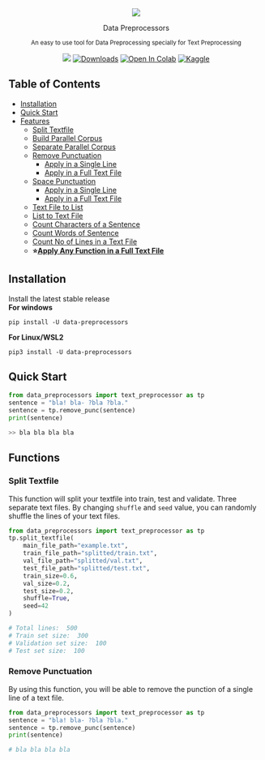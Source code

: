 <div align="center">
    
<img src="https://github.com/MusfiqDehan/data-preprocessors/raw/master/branding/logo.png">

<p>Data Preprocessors</p>

<sub>An easy to use tool for Data Preprocessing specially for Text Preprocessing</sub>

<!-- Badges -->

[![](https://img.shields.io/pypi/v/data-preprocessors.svg)](https://pypi.org/project/data-preprocessors/)
[![Downloads](https://img.shields.io/pypi/dm/data-preprocessors)](https://pepy.tech/project/data-preprocessors)
[![Open In Colab](https://colab.research.google.com/assets/colab-badge.svg)](https://colab.research.google.com/drive/1mJuRfIz__uS3xoFaBsFn5mkLE418RU19?usp=sharing)
[![Kaggle](https://kaggle.com/static/images/open-in-kaggle.svg)](https://kaggle.com/kernels/welcome?src=https://github.com/keras-team/keras-io/blob/master/examples/vision/ipynb/mnist_convnet.ipynb)

</div>

## **Table of Contents**

- [Installation](#installation)
- [Quick Start](#quick-start)
- [Features](#features)
    - [Split Textfile](#split-textfile)
    - [Build Parallel Corpus](#build-parallel-corpus)
    - [Separate Parallel Corpus](#)
    - [Remove Punctuation](#remove-punctuation)
        - [Apply in a Single Line]()
        - [Apply in a Full Text File]()
    - [Space Punctuation](#space-punctuation)
        - [Apply in a Single Line]()
        - [Apply in a Full Text File]()
    - [Text File to List](#text-file-to-list)
    - [List to Text File](#list-to-text-file)
    - [Count Characters of a Sentence](#)
    - [Count Words of Sentence](#)
    - [Count No of Lines in a Text File](#)
    - **:star:[Apply Any Function in a Full Text File](#)**

    

## **Installation**
Install the latest stable release<br>
**For windows**<br>
```
pip install -U data-preprocessors
```

**For Linux/WSL2**<br>
```
pip3 install -U data-preprocessors
```

## **Quick Start**

```python
from data_preprocessors import text_preprocessor as tp
sentence = "bla! bla- ?bla ?bla."
sentence = tp.remove_punc(sentence)
print(sentence)

>> bla bla bla bla
```

## **Functions**

### Split Textfile

This function will split your textfile into train, test and validate. Three separate text files. By changing `shuffle` and `seed` value, you can randomly shuffle the lines of your text files.

```python
from data_preprocessors import text_preprocessor as tp
tp.split_textfile(
    main_file_path="example.txt",
    train_file_path="splitted/train.txt",
    val_file_path="splitted/val.txt",
    test_file_path="splitted/test.txt",
    train_size=0.6,
    val_size=0.2,
    test_size=0.2,
    shuffle=True,
    seed=42
)

# Total lines:  500
# Train set size:  300
# Validation set size:  100
# Test set size:  100
```


### Remove Punctuation

By using this function, you will be able to remove the punction of a single line of a text file.

```python
from data_preprocessors import text_preprocessor as tp
sentence = "bla! bla- ?bla ?bla."
sentence = tp.remove_punc(sentence)
print(sentence)

# bla bla bla bla
```

